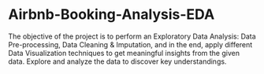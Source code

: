 # Airbnb-Booking-Analysis-EDA
The objective of the project is to perform an Exploratory Data Analysis: Data Pre-processing, Data Cleaning &amp; Imputation, and in the end, apply different Data Visualization techniques to get meaningful insights from the given data.  Explore and analyze the data to discover key understandings.
